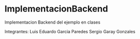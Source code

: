 # ImplementacionBackend
Implementacion Backend del ejemplo en clases

Integrantes: Luis Eduardo Garcia Paredes
             Sergio Garay Gonzales
